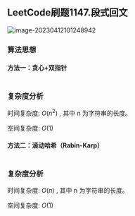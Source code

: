 ## LeetCode刷题1147.段式回文

![image-20230412101248942](https://blog-1304436410.cos.ap-beijing.myqcloud.com/leetcode/202304122250336.png)

### 算法思想  

#### 方法一：贪心+双指针



```C++
```



### 复杂度分析

时间复杂度:    $O(n^2)$  ,  其中 n 为字符串的长度。

空间复杂度:    $O(1)$  

#### 方法二：滚动哈希（Rabin-Karp）



```C++

```

### 复杂度分析

时间复杂度:    $O(n)$  , 其中 n 为字符串的长度。

空间复杂度:    $O(1)$  

